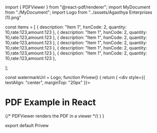 
import { PDFViewer } from "@react-pdf/renderer";
import MyDocument from "./MyDocument";
import Logo from "../assets/Agasthya Enterprises (1).png"

const items = [
  { description: "Item 1", hsnCode: 2, quantity: 10,rate:123,amount:123 },
  { description: "Item 1", hsnCode: 2, quantity: 10,rate:123,amount:123 },
  { description: "Item 1", hsnCode: 2, quantity: 10,rate:123,amount:123 },
  { description: "Item 1", hsnCode: 2, quantity: 10,rate:123,amount:123 },
  { description: "Item 1", hsnCode: 2, quantity: 10,rate:123,amount:123 },
  { description: "Item 1", hsnCode: 2, quantity: 10,rate:123,amount:123 },
  
];

const watermarkUrl = Logo;
function Privew() {
  return (
    <div style={{ textAlign: "center", marginTop: "20px" }}>
      <h1>PDF Example in React</h1>
      {/* PDFViewer renders the PDF in a viewer */}
      <PDFViewer width="100%" height="600">
        <MyDocument items={items} watermarkUrl={watermarkUrl} />
      </PDFViewer>
    </div>
  )
}

export default Privew
